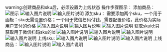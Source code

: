 warning:创建商品和sku后，必须设置为上线状态
操作步骤图示：
添加商品：
![图示](https://images.gitee.com/uploads/images/2021/0511/103845_03fbccec_8867015.png "屏幕截图.png")
![输入图片说明](https://images.gitee.com/uploads/images/2021/0511/104305_cc257a8d_8867015.png "屏幕截图.png")
![输入图片说明](https://images.gitee.com/uploads/images/2021/0511/104348_e3397034_8867015.png "屏幕截图.png")
添加sku：
需要添加两个sku，一个用于画板：sku无需设置价格；一个用于微信扫码付钱，需要配置价格，此价格为实际用户支付的价格
![输入图片说明](https://images.gitee.com/uploads/images/2021/0511/104606_05e44472_8867015.png "屏幕截图.png")
![输入图片说明](https://images.gitee.com/uploads/images/2021/0511/104744_ad892e56_8867015.png "屏幕截图.png")
![输入图片说明](https://images.gitee.com/uploads/images/2021/1029/114546_a5e19858_8867015.png "屏幕截图.png")
获取skuid:只获取用于微信扫码sku的id
![输入图片说明](https://images.gitee.com/uploads/images/2021/0511/105539_83cab517_8867015.png "屏幕截图.png")
![输入图片说明](https://images.gitee.com/uploads/images/2021/0511/105748_46caa21f_8867015.png "屏幕截图.png")
![输入图片说明](https://images.gitee.com/uploads/images/2021/0511/110326_8c5a0c13_8867015.png "屏幕截图.png")
![输入图片说明](https://images.gitee.com/uploads/images/2021/0520/092824_bd9f2738_8867015.png "屏幕截图.png")
上线sku:
![输入图片说明](https://images.gitee.com/uploads/images/2021/0508/164005_24b0ce3b_8867015.png "屏幕截图.png")
![输入图片说明](https://images.gitee.com/uploads/images/2021/0508/164513_db16b4d5_8867015.png "屏幕截图.png")
![输入图片说明](https://images.gitee.com/uploads/images/2021/0508/164616_3969dace_8867015.png "屏幕截图.png")
上线商品：
![输入图片说明](https://images.gitee.com/uploads/images/2021/0508/152117_b6340c39_8867015.png "屏幕截图.png")
![输入图片说明](https://images.gitee.com/uploads/images/2021/0508/152401_cd1428bb_8867015.png "屏幕截图.png")